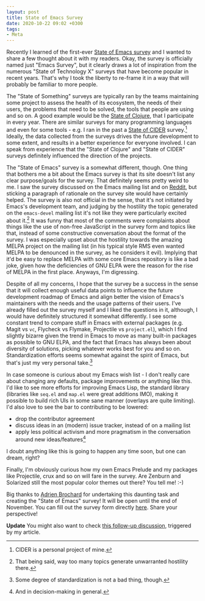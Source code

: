 ```yaml
---
layout: post
title: State of Emacs Survey
date: 2020-10-22 09:02 +0300
tags:
- Meta
---
```


Recently I learned of the first-ever [State of Emacs survey](https://emacssurvey.org/)
and I wanted to share a few thought about it with my readers. Okay, the survey is officially
named just "Emacs Survey", but it clearly draws a lot of inspiration from the numerous
"State of Technology X" surveys that have become popular in recent years. That's why
I took the liberty to re-frame it in a way that will probably be familiar to more people.

The "State of Something" surveys are typically ran by the teams
maintaining some project to assess the health of its ecosystem, the
needs of their users, the problems that need to be solved, the tools
that people are using and so on. A good example would be the [State of
Clojure](https://clojure.org/news/2020/02/20/state-of-clojure-2020),
that I participate in every year. There are similar surveys for many
programming languages and even for some tools - e.g. I ran in the past
a [State of
CIDER](https://metaredux.com/posts/2019/11/02/state-of-cider.html)
survey.[^1] Ideally, the data collected from the surveys drives the
future development to some extent, and results in a better experience
for everyone involved. I can speak from experience that the "State of Clojure" and
"State of CIDER" surveys definitely influenced the direction of the projects.

The "State of Emacs" survey is a somewhat different, though.  One
thing that bothers me a bit about the Emacs survey is that its site
doesn't list any clear purpose/goals for the survey. That definitely
seems pretty weird to me. I saw the survey discussed on the Emacs
mailing list and on
[Reddit](https://www.reddit.com/r/emacs/comments/je3eht/emacs_user_survey_2020_is_open/),
but sticking a paragraph of rationale on the survey site would have
certainly helped. The survey is also not official in the sense, that
it's not initiated by Emacs's development team, and judging by the
hostility the topic generated on the `emacs-devel` mailing list it's
not like they were particularly excited about it.[^2] It was funny
that most of the comments were complaints about things like the use of
non-free JavaScript in the survey form and topics like that, instead
of some constructive conversation about the format of the survey. I
was especially upset about the hostility towards the amazing MELPA
project on the mailing list (in his typical style RMS even wanted
MELPA to be denounced in the survey, as he considers it evil). Implying that it'd be
easy to replace MELPA with some core Emacs repository is like a bad
joke, given how the deficiencies of GNU ELPA were the reason for the
rise of MELPA in the first place. Anyways, I'm digressing.

Despite of all my concerns, I hope that the survey be a success in the
sense that it will collect enough useful data points to influence the
future development roadmap of Emacs and align better the vision of
Emacs's maintainers with the needs and the usage patterns of their
users.  I've already filled out the survey myself and I liked the
questions in it, although, I would have definitely structured it
somewhat differently. I see some constant trend to compare stuff in
Emacs with external packages (e.g. Magit vs `vc`, Flycheck vs Flymake,
Projectile vs `project.el`), which I find slightly bizarre given the
trend in Emacs to move as many built-in packages as possible to GNU
ELPA, and the fact that Emacs has always been about diversity of
solutions, picking whatever works best for you and so
on. Standardization efforts seems somewhat against the spirit of
Emacs, but that's just my very personal take.[^3]

In case someone is curious about my Emacs wish list - I don't really
care about changing any defaults, package improvements or anything
like this.  I'd like to see more efforts for improving Emacs Lisp, the
standard library (libraries like `seq.el` and `map.el` were great additions IMO),
making it possible to build rich UIs in some sane manner (overlays are
quite limiting). I'd also love to see the bar to contributing to be lowered:

* drop the contributor agreement
* discuss ideas in an (modern) issue tracker, instead of on a mailing list
* apply less political activism and more pragmatism in the conversation around new ideas/features[^4]

I doubt anything like this is going to happen any time soon, but one can dream, right?

Finally, I'm obviously curious how my own Emacs
Prelude and my packages like Projectile, crux and so on will fare in
the survey. Are Zenburn and Solarized still the most popular color themes out there?
You tell me! :-)

Big thanks to [Adrien Brochard](https://blog.abrochard.com/) for undertaking this daunting
task and creating the "State of Emacs" survey!
It will be open until the end
of November. You can fill out the survey form directly
[here](https://form.jotform.com/202884894078067). Share your perspective!

**Update** You might also want to check [this follow-up discussion](https://lobste.rs/s/7ynrre/state_emacs_survey),
triggered by my article.

[^1]: CIDER is a personal project of mine.
[^2]: That being said, way too many topics generate unwarranted hostility there.
[^3]: Some degree of standardization is not a bad thing, though.
[^4]: And in decision-making in general.
